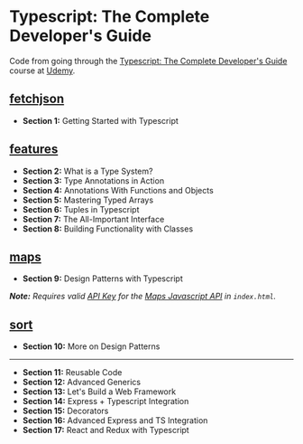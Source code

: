 # Typescript: The Complete Developer's Guide

Code from going through the [Typescript: The Complete Developer's Guide](https://www.udemy.com/typescript-the-complete-developers-guide/) course at [Udemy](https://www.udemy.com).

## [fetchjson](fetchjson)

- **Section 1:** Getting Started with Typescript

## [features](features)

- **Section 2:** What is a Type System?
- **Section 3:** Type Annotations in Action
- **Section 4:** Annotations With Functions and Objects
- **Section 5:** Mastering Typed Arrays
- **Section 6:** Tuples in Typescript
- **Section 7:** The All-Important Interface
- **Section 8:** Building Functionality with Classes

## [maps](maps)

- **Section 9:** Design Patterns with Typescript

_**Note:** Requires valid [API Key](https://console.developers.google.com/apis/dashboard) for the [Maps Javascript API](https://console.developers.google.com/apis/library/maps-backend.googleapis.com) in `index.html`._

## [sort](sort)

- **Section 10:** More on Design Patterns

---

- **Section 11:** Reusable Code
- **Section 12:** Advanced Generics
- **Section 13:** Let's Build a Web Framework
- **Section 14:** Express + Typescript Integration
- **Section 15:** Decorators
- **Section 16:** Advanced Express and TS Integration
- **Section 17:** React and Redux with Typescript
